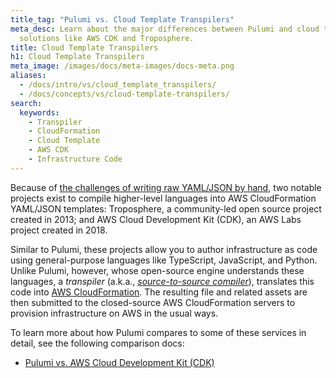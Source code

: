 ```yaml
---
title_tag: "Pulumi vs. Cloud Template Transpilers"
meta_desc: Learn about the major differences between Pulumi and cloud template transpiler
  solutions like AWS CDK and Troposphere.
title: Cloud Template Transpilers
h1: Cloud Template Transpilers
meta_image: /images/docs/meta-images/docs-meta.png
aliases:
  - /docs/intro/vs/cloud_template_transpilers/
  - /docs/concepts/vs/cloud-template-transpilers/
search:
  keywords:
    - Transpiler
    - CloudFormation
    - Cloud Template
    - AWS CDK
    - Infrastructure Code
---
```


Because of [the challenges of writing raw YAML/JSON by hand](/docs/concepts/vs/cloud-templates), two notable
projects exist to compile higher-level languages into AWS CloudFormation YAML/JSON templates: Troposphere, a community-led open source project created in 2013; and AWS Cloud Development Kit (CDK), an AWS Labs project created in 2018.

Similar to Pulumi, these projects allow you to author infrastructure as code using general-purpose languages like TypeScript,
JavaScript, and Python. Unlike Pulumi, however, whose open-source engine understands these languages, a _transpiler_
(a.k.a., [_source-to-source compiler_](https://en.wikipedia.org/wiki/Source-to-source_compiler)), translates this code
into [AWS CloudFormation](/docs/concepts/vs/cloud-templates/cloudformation/). The resulting file and related assets are then submitted to the closed-source AWS CloudFormation servers to provision infrastructure on AWS in the usual ways.

To learn more about how Pulumi compares to some of these services in detail, see the following comparison docs:

* [Pulumi vs. AWS Cloud Development Kit (CDK)](/docs/concepts/vs/cloud-template-transpilers/aws-cdk)
